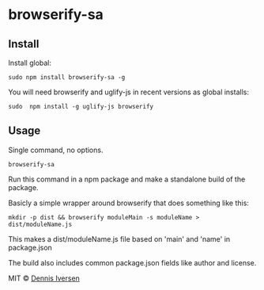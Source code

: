 # browserify-sa

## Install 

Install global: 

    sudo npm install browserify-sa -g
    
You will need browserify and uglify-js in recent versions as global installs: 

    sudo  npm install -g uglify-js browserify

## Usage

Single command, no options.

    browserify-sa 

Run this command in a npm package and make a standalone build of the package. 

Basicly a simple wrapper around browserify that does something like this: 

    mkdir -p dist && browserify moduleMain -s moduleName > dist/moduleName.js

This makes a dist/moduleName.js file based on 'main' and 'name' in package.json

The build also includes common package.json fields like author and license.

MIT © [Dennis Iversen](https://github.com/diversen)
